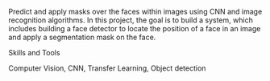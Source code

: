 Predict and apply masks over the faces within images using CNN and image recognition algorithms. In this  project, the goal is to build a system, which includes building a face detector to locate the position of a face in an image and apply a segmentation mask on the face.

Skills and Tools

Computer Vision, CNN, Transfer Learning, Object detection
